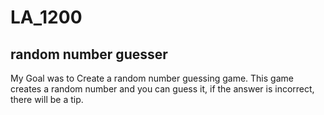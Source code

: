 # LA_1200
## random number guesser

My Goal was to Create a random number guessing game.
This game creates a random number and you can guess it, if the answer is incorrect, there will be a tip.
